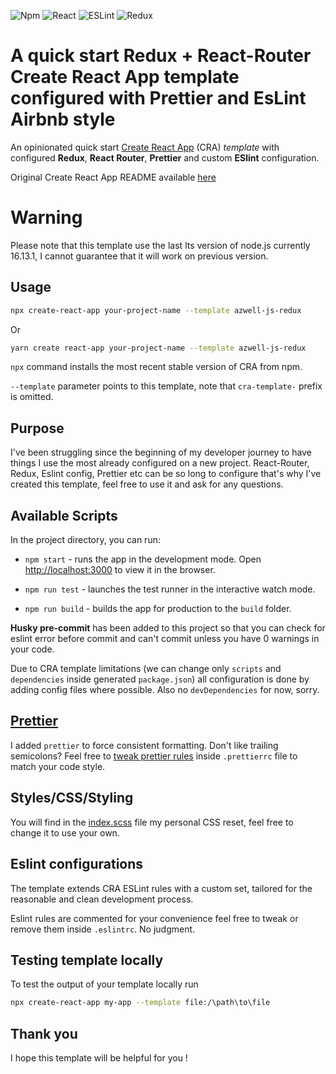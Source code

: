 <img alt="Npm" src="https://img.shields.io/badge/-NPM-CB3837?style=flat-square&logo=npm&logoColor=white" /> <img alt="React" src="https://img.shields.io/badge/-React-1572B6?style=flat-square&logo=react&logoColor=white" /> <img alt="ESLint" src="https://img.shields.io/badge/-ESLint-4B32C3?style=flat-square&logo=eslint&logoColor=white" /> <img alt="Redux" src="https://img.shields.io/badge/-Redux-764ABC?style=flat-square&logo=redux&logoColor=white" />

# A quick start Redux + React-Router Create React App template configured with Prettier and EsLint Airbnb style

An opinionated quick start [Create React App](https://github.com/facebook/create-react-app) (CRA) _template_ with configured **Redux**, **React Router**, **Prettier** and custom **ESlint** configuration.

Original Create React App README available [here](./README_CRA.md)

# Warning

Please note that this template use the last lts version of node.js currently 16.13.1, I cannot guarantee that it will work on previous version.

## Usage

```bash
npx create-react-app your-project-name --template azwell-js-redux
```

Or

```bash
yarn create react-app your-project-name --template azwell-js-redux
```

`npx` command installs the most recent stable version of CRA from npm.

`--template` parameter points to this template, note that `cra-template-` prefix is omitted.

## Purpose

I've been struggling since the beginning of my developer journey to have things I use the most already configured on a new project.
React-Router, Redux, Eslint config, Prettier etc can be so long to configure that's why I've created this template, feel free to use it and ask for any questions.

## Available Scripts

In the project directory, you can run:

- `npm start` - runs the app in the development mode. Open [http://localhost:3000](http://localhost:3000) to view it in the browser.

- `npm run test` - launches the test runner in the interactive watch mode.

- `npm run build` - builds the app for production to the `build` folder.

**Husky pre-commit** has been added to this project so that you can check for eslint error before commit and can't commit unless you have 0 warnings in your code.

Due to CRA template limitations (we can change only `scripts` and `dependencies` inside generated `package.json`) all configuration is done by adding config files where possible. Also no `devDependencies` for now, sorry.

## [Prettier](https://prettier.io/)

I added `prettier` to force consistent formatting. Don't like trailing semicolons? Feel free to [tweak prettier rules](https://prettier.io/docs/en/configuration.html) inside `.prettierrc` file to match your code style.

## Styles/CSS/Styling

You will find in the [index.scss](.src/index.scss) file my personal CSS reset, feel free to change it to use your own.

## Eslint configurations

The template extends CRA ESLint rules with a custom set, tailored for the reasonable and clean development process.

Eslint rules are commented for your convenience feel free to tweak or remove them inside `.eslintrc`. No judgment.

## Testing template locally

To test the output of your template locally run

```bash
npx create-react-app my-app --template file:/\path\to\file
```

## Thank you

I hope this template will be helpful for you !
